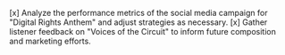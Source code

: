 [x] Analyze the performance metrics of the social media campaign for "Digital Rights Anthem" and adjust strategies as necessary.
[x] Gather listener feedback on "Voices of the Circuit" to inform future composition and marketing efforts.